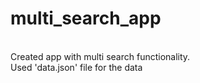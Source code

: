 # multi_search_app
<br>
Created app with multi search functionality.

<br>
Used 'data.json' file for the data 